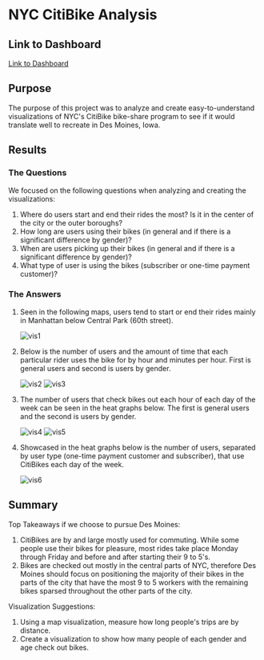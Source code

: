 # NYC CitiBike Analysis
## Link to Dashboard
[Link to Dashboard](https://public.tableau.com/app/profile/amir.shirazi/viz/bikesharing_16259568928530/Story1)

## Purpose
The purpose of this project was to analyze and create easy-to-understand visualizations of NYC's CitiBike bike-share program to see if it would translate well to recreate in Des Moines, Iowa.

## Results
### The Questions
We focused on the following questions when analyzing and creating the visualizations:
1. Where do users start and end their rides the most? Is it in the center of the city or the outer boroughs?
2. How long are users using their bikes (in general and if there is a significant difference by gender)?
3. When are users picking up their bikes (in general and if there is a significant difference by gender)?
4. What type of user is using the bikes (subscriber or one-time payment customer)?

### The Answers
1. Seen in the following maps, users tend to start or end their rides mainly in Manhattan below Central Park (60th street).

    ![vis1](images/vis1.png)

2. Below is the number of users and the amount of time that each particular rider uses the bike for by hour and minutes per hour. First is general users and second is users by gender.

    ![vis2](images/vis2.png)
    ![vis3](images/vis3.png)

3. The number of users that check bikes out each hour of each day of the week can be seen in the heat graphs below. The first is general users and the second is users by gender.

    ![vis4](images/vis4.png)
    ![vis5](images/vis5.png)

4. Showcased in the heat graphs below is the number of users, separated by user type (one-time payment customer and subscriber), that use CitiBikes each day of the week.

    ![vis6](images/vis6.png)


## Summary
Top Takeaways if we choose to pursue Des Moines:
1. CitiBikes are by and large mostly used for commuting. While some people use their bikes for pleasure, most rides take place Monday through Friday and before and after starting their 9 to 5's.
2. Bikes are checked out mostly in the central parts of NYC, therefore Des Moines should focus on positioning the majority of their bikes in the parts of the city that have the most 9 to 5 workers with the remaining bikes sparsed throughout the other parts of the city.

Visualization Suggestions:
1. Using a map visualization, measure how long people's trips are by distance.
2. Create a visualization to show how many people of each gender and age check out bikes.